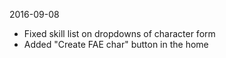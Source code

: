 2016-09-08
- Fixed skill list on dropdowns of character form
- Added "Create FAE char" button in the home
